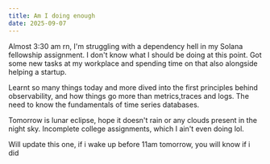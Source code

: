```yaml
---
title: Am I doing enough
date: 2025-09-07
---
```

Almost 3:30 am rn, I'm struggling with a dependency hell in my Solana fellowship assignment. I don't know what I should be doing at this point. Got some new tasks at my workplace and spending time on that also alongside helping a startup.

Learnt so many things today and more dived into the first principles behind observability, and how things go more than metrics,traces and logs. The need to know the fundamentals of time series databases.

Tomorrow is lunar eclipse, hope it doesn't rain or any clouds present in the night sky. 
Incomplete college assignments, which I ain't even doing lol.

Will update this one, if i wake up before 11am tomorrow, you will know if i did 